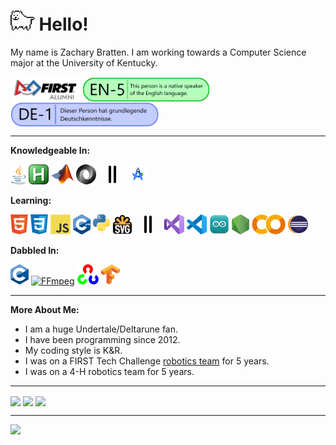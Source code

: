 <h1> <img height="32" src="icons/Toby.gif" alt="Dog"/> Hello!</h1>
<p>
  My name is Zachary Bratten. I am working towards a Computer Science major at the University of Kentucky.
</p>
<picture>
  <source srcset="icons/FIRSTAlumn-Dark.png" media="(prefers-color-scheme: dark)"/>
  <source srcset="icons/FIRSTAlumn-Light.png" media="(prefers-color-scheme: light), (prefers-color-scheme: no-preference)"/>
  <a><img align="center" height="40" alt="firstinspires.org" title="firstinspires.org" src="icons/FIRSTAlumn-Light.png"/></a>
</picture>
<picture>
  <a><img align="center" height="40" alt="ILR Scale EN-5" title="ILR Scale EN-5" src="icons/ILRScaleEN-5V2.png"/></a>
</picture>
<picture>
  <a><img align="center" height="40" alt="ILR Scale DE-1" title="ILR Scale DE-1" src="icons/ILRScaleDE-1.png"/></a>
</picture>

<hr>

<b>Knowledgeable In:</b>
<p>
  <a href="https://www.java.com" target="_blank"><img height="32" src="icons/Java.png" alt="Java" title="Java"/></a>
  <a href="https://www.autohotkey.com" target="_blank"><img height="32" src="icons/AutoHotKey.png" alt="AutoHotKey" title="AutoHotKey"/></a>
  <a href="https://www.mathworks.com" target="_blank"><img height="32" src="icons/Matlab.png" alt="MATLAB" title="MATLAB"/></a>
  <a href="https://www.json.org" target="_blank"><img height="32" src="icons/JSON.svg" alt="JSON" title="JSON"/></a>
  &nbsp;&nbsp;&nbsp;
  <a><img height="32" src="icons/DoubleLine.svg" alt="Double Line"/></a>
  &nbsp;&nbsp;&nbsp;
  <a href="https://developer.android.com/studio" target="_blank"><img height="32" src="icons/AS.svg" alt="Android Studio" title="Android Studio"/></a>
</p>

<b>Learning:</b>
<p>
  <a href="https://en.wikipedia.org/wiki/HTML5" target="_blank"><img height="32" src="icons/HTML5.png" alt="HTML5" title="HTML5"/></a>
  <a href="https://en.wikipedia.org/wiki/CSS" target="_blank"><img height="32" src="icons/CSS.png" alt="CSS" title="CSS"/></a>
  <a href="https://en.wikipedia.org/wiki/JavaScript" target="_blank"><img height="32" src="icons/JS.svg" alt="JavaScript" title="JavaScript"/></a>
  <a href="https://isocpp.org" target="_blank"><img height="32" src="icons/C++.svg" alt="C++" title="C++"/></a>
  <a href="https://www.python.org" target="_blank"><img height="32" src="icons/Python.svg" alt="Python" title="Python"/></a>
  <a href="https://www.w3.org/Graphics/SVG/" target="_blank"><img height="32" src="icons/SVG.svg" alt="SVG" title="SVG"/></a>
  &nbsp;&nbsp;&nbsp;
  <a><img height="32" src="icons/DoubleLine.svg" alt="Double Line"/></a>
  &nbsp;&nbsp;&nbsp;
  <a href="https://visualstudio.microsoft.com" target="_blank"><img height="32" src="icons/VS.svg" alt="Visual Studio" title="Visual Studio"/></a>
  <a href="https://code.visualstudio.com" target="_blank"><img height="32" src="icons/VSCode.svg" alt="Visual Studio Code" title="Visual Studio Code"/></a>
  <a href="https://www.arduino.cc/en/software" target="_blank"><img height="32" src="icons/ArduinoIDE.svg" alt="Arduino IDE" title="Arduino IDE"/></a>
  <a href="https://nodejs.org" target="_blank"><img height="32" src="icons/NodeJS.png" alt="NodeJS" title="NodeJS"/></a>
  <a href="https://colab.google" target="_blank"><img height="32" src="icons/Colab.png" alt="Google Colab" title="Google Colab"/></a>
  <a href="https://www.eclipse.org/downloads" target="_blank"><img height="32" src="icons/Eclipse.png" alt="Eclipse" title="Eclipse"/></a>
</p>

<b>Dabbled In:</b>
<p>
  <a href="https://en.wikipedia.org/wiki/C_(programming_language)" target="_blank"><img height="32" src="icons/C.svg" alt="C" title="C"/></a>
  <a href="https://ffmpeg.org" target="_blank"><img height="32" src="icons/FFmpeg.svg" alt="FFmpeg" title="FFmpeg"/></a>
  <a href="https://opencv.org" target="_blank"><img height="32" src="icons/OpenCV.png" alt="OpenCV" title="OpenCV"/></a>
  <a href="https://www.tensorflow.org" target="_blank"><img height="32" src="icons/TensorFlow.svg" alt="TensorFlow" title="TensorFlow"/></a>
</p>

<hr>

<b>More About Me:</b>
<ul>
  <li>I am a huge Undertale/Deltarune fan.</li>
  <li>I have been programming since 2012.</li>
  <li>My coding style is K&R.</li>
  <li>I was on a FIRST Tech Challenge <a href="https://www.lectriclegends.org" target="_blank">robotics team</a> for 5 years.</li>
  <li>I was on a 4-H robotics team for 5 years.</li>
</ul>

<hr>

<picture>
  <source srcset="https://github-readme-stats.vercel.app/api?username=thegreatonenamedzach&custom_title=GitHub%20Stats&show_icons=true&theme=dark" media="(prefers-color-scheme: dark)"/>
  <source srcset="https://github-readme-stats.vercel.app/api?username=thegreatonenamedzach&custom_title=GitHub%20Stats&show_icons=true" media="(prefers-color-scheme: light), (prefers-color-scheme: no-preference)"/>
  <a><img align="center" src="https://github-readme-stats.vercel.app/api?username=thegreatonenamedzach&custom_title=GitHub%20Stats&show_icons=true"/></a>
</picture>
<picture>
  <source srcset="https://github-readme-stats.vercel.app/api/top-langs/?username=thegreatonenamedzach&custom_title=Languages%20Used%20On%20GitHub&layout=compact&langs_count=8&theme=dark" media="(prefers-color-scheme: dark)"/>
  <source srcset="https://github-readme-stats.vercel.app/api/top-langs/?username=thegreatonenamedzach&custom_title=Languages%20Used%20On%20GitHub&layout=compact&langs_count=8" media="(prefers-color-scheme: light), (prefers-color-scheme: no-preference)"/>
  <a><img align="center" src="https://github-readme-stats.vercel.app/api/top-langs/?username=thegreatonenamedzach&custom_title=Languages%20Used%20On%20GitHub&layout=compact&langs_count=8"/></a>
</picture>

<picture>
  <source srcset="https://github-readme-stats.vercel.app/api/wakatime?username=thegreatonenamedzach&custom_title=Programming%20Stats%20(last%20year)&layout=compact&theme=dark" media="(prefers-color-scheme: dark)"/>
  <source srcset="https://github-readme-stats.vercel.app/api/wakatime?username=thegreatonenamedzach&custom_title=Programming%20Stats%20(last%20year)&layout=compact" media="(prefers-color-scheme: light), (prefers-color-scheme: no-preference)"/>
  <img align="center" src="https://github-readme-stats.vercel.app/api/wakatime?username=thegreatonenamedzach&custom_title=Programming%20Stats%20(last%20year)&layout=compact"/>
</picture>

<hr>

<picture>
  <source srcset="https://roadmap.sh/card/tall/665affe4b998f3b3c72bdb43?variant=dark&roadmaps=computer-science%2Cfull-stack%2Ccyber-security%2Cjava" media="(prefers-color-scheme: dark)"/>
  <source srcset="https://roadmap.sh/card/tall/665affe4b998f3b3c72bdb43?variant=light&roadmaps=computer-science%2Cfull-stack%2Ccyber-security%2Cjava" media="(prefers-color-scheme: light), (prefers-color-scheme: no-preference)"/>
  <img src="https://roadmap.sh/card/tall/665affe4b998f3b3c72bdb43&roadmaps=computer-science%2Cfull-stack%2Ccyber-security%2Cjava"/>
</picture>
